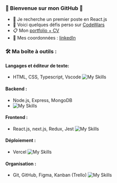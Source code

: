 
### 👋 Bienvenue sur mon GitHub 👋
- 👯 Je recherche un premier poste en React.js
- :pushpin: Voici quelques défis perso sur [CodeWars](https://www.codewars.com/users/debuyer) 
- 📋 Mon [portfolio + CV](talentsenaction.fr) 
- :newspaper: Mes coordonnées : [linkedIn](https://www.linkedin.com/in/benoitdebuyer/)

### :hammer_and_wrench: Ma boîte à outils :
#### Langages et éditeur de texte: 
- HTML, CSS, Typescript, Vscode
  ![My Skills](https://skillicons.dev/icons?i=html,css,js,ts,vscode)

#### Backend : 
- Node.js, Express, MongoDB
- 
  ![My Skills](https://skillicons.dev/icons?i=nodejs,express,mongodb) 

#### Frontend : 
- React.js, next.js, Redux, Jest
  ![My Skills](https://skillicons.dev/icons?i=react,nextjs,redux,jest)

#### Déploiement : 
- Vercel
  ![My Skills](https://skillicons.dev/icons?i=vercel)


#### Organisation : 
- Git, GitHub, Figma, Kanban (Trello)
  ![My Skills](https://skillicons.dev/icons?i=git,github,figma)

